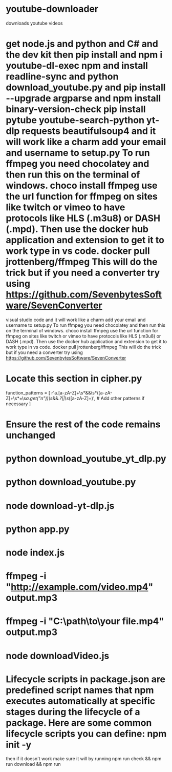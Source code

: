 # youtube-downloader
downloads youtube videos

# get node.js and python and C# and the dev kit then pip install and npm i youtube-dl-exec npm and install readline-sync and python download_youtube.py and pip install --upgrade argparse and npm install binary-version-check pip install pytube youtube-search-python yt-dlp requests beautifulsoup4 and it will work like a charm add your email and username to setup.py To run ffmpeg you need chocolatey and then run this on the terminal of windows. choco install ffmpeg use the url function for ffmpeg on sites like twitch or vimeo to have protocols like HLS (.m3u8) or DASH (.mpd). Then use the docker hub application and extension to get it to work type in vs code. docker pull jrottenberg/ffmpeg This will do the trick but if you need a converter try using https://github.com/SevenbytesSoftware/SevenConverter

visual studio code and it will work like a charm add your email and username to setup.py
To run ffmpeg you need chocolatey and then run this on the terminal of windows. choco install ffmpeg
use the url function for ffmpeg on sites like twitch or vimeo to have protocols like HLS (.m3u8) or DASH (.mpd).
Then use the docker hub application and extension to get it to work type in vs code. docker pull jrottenberg/ffmpeg
This will do the trick but if you need a converter try using https://github.com/SevenbytesSoftware/SevenConverter

# Locate this section in cipher.py
function_patterns = [
    r'a\.[a-zA-Z]+\s*&&\s*\([a-zA-Z]+\s*=\s*a\.get\("n"\)\)\s*&&.*?||\s*([a-zA-Z]+)',
    # Add other patterns if necessary
]
# Ensure the rest of the code remains unchanged
# python download_youtube_yt_dlp.py
# python download_youtube.py
# node download-yt-dlp.js
# python app.py
# node index.js
# ffmpeg -i "http://example.com/video.mp4" output.mp3
# ffmpeg -i "C:\path\to\your file.mp4" output.mp3
# node downloadVideo.js
# Lifecycle scripts in package.json are predefined script names that npm executes automatically at specific stages during the lifecycle of a package. Here are some common lifecycle scripts you can define: npm init -y
then if it doesn't work make sure it will by running npm run check && npm run download && npm run
